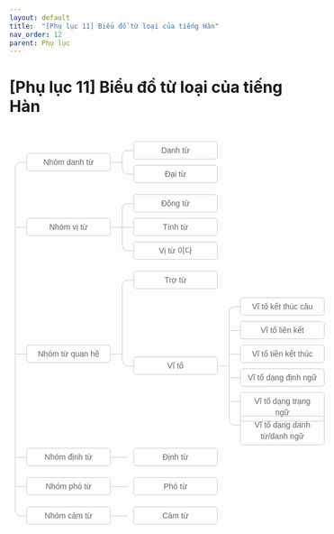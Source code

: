 ```yaml
---
layout: default
title:  "[Phụ lục 11] Biểu đồ từ loại của tiếng Hàn"
nav_order: 12
parent: Phụ lục
---
```


# [Phụ lục 11] Biểu đồ từ loại của tiếng Hàn

<div id="tree">
  <div class="branch">
    <div class="entry"><span>Nhóm danh từ</span>
      <div class="branch">
        <div class="entry"><span>Danh từ</span>          
        </div>
        <div class="entry"><span>Đại từ</span>
        </div>
      </div>
    </div>
        <div class="entry"><span>Nhóm vị từ</span>
      <div class="branch">
        <div class="entry"><span>Động từ</span>          
        </div>
        <div class="entry"><span>Tính từ</span>
        </div>
        <div class="entry"><span>Vị từ 이다</span>
        </div>
      </div>
    </div>
    <div class="entry"><span>Nhóm từ quan hệ</span>
      <div class="branch">
        <div class="entry"><span>Trợ từ</span>          
        </div>
        <div class="entry"><span>Vĩ tố</span>
          <div class="branch">
            <div class="entry"><span>Vĩ tố kết thúc câu</span>     
            </div>
            <div class="entry"><span>Vĩ tố liên kết</span>
            </div>
            <div class="entry"><span>Vĩ tố tiền kết thúc</span>
            </div>
            <div class="entry"><span>Vĩ tố dạng định ngữ</span>
            </div>
            <div class="entry"><span>Vĩ tố dạng trạng ngữ</span>
            </div>
            <div class="entry"><span>Vĩ tố dạng danh từ/danh ngữ</span>
            </div>
          </div>
        </div>
      </div>
    </div>
    <div class="entry"><span>Nhóm định từ</span>
      <div class="branch">
        <div class="entry"><span>Định từ</span>          
        </div>
      </div>
    </div>
    <div class="entry"><span>Nhóm phó từ</span>
      <div class="branch">
        <div class="entry"><span>Phó từ</span>          
        </div>
      </div>
    </div>
    <div class="entry"><span>Nhóm cảm từ</span>
      <div class="branch">
        <div class="entry"><span>Cảm từ</span>          
        </div>
      </div>
    </div>
  </div>
</div>

<style>
#tree {
  display: inline-block;
  padding: 10px;
}

#tree * {
  box-sizing: border-box;
}

#tree .branch {
  padding: 5px 0 5px 20px;
}

#tree .branch:not(:first-child) {
  margin-left: 170px;
}

#tree .branch:not(:first-child):after {
  content: "";
  width: 20px;
  border-top: 1px solid #ccc;
  position: absolute;
  left: 150px;
  top: 50%;
  margin-top: 1px;
}

.entry {
  position: relative;
  min-height: 42px;
  display: block;
}

.entry:before {
  content: "";
  height: 100%;
  border-left: 1px solid #ccc;
  position: absolute;
  left: -20px;
}

.entry:first-child:after {
  height: 10px;
  border-radius: 10px 0 0 0;
}

.entry:first-child:before {
  width: 10px;
  height: 50%;
  top: 50%;
  margin-top: 1px;
  border-radius: 10px 0 0 0;
}

.entry:after {
  content: "";
  width: 20px;
  transition: border 0.5s;
  border-top: 1px solid #ccc;
  position: absolute;
  left: -20px;
  top: 50%;
  margin-top: 1px;
}

.entry:last-child:before {
  width: 10px;
  height: 50%;
  border-radius: 0 0 0 10px;
}
.entry:last-child:after {
  height: 10px;
  border-top: none;
  transition: border 0.5s;
  border-bottom: 1px solid #ccc;
  border-radius: 0 0 0 10px;
  margin-top: -9px;
}

.entry:only-child:after {
  width: 10px;
  height: 0px;
  margin-top: 1px;
  border-radius: 0px;
}

.entry:only-child:before {
  display: none;
}

.entry span {
  border: 1px solid #ccc;
  display: block;
  min-width: 150px;
  padding: 5px 10px;
  line-height: 20px;
  text-align: center;
  position: absolute;
  left: 0;
  top: 50%;
  margin-top: -15px;
  color: #666;
  font-family: arial, verdana, tahoma;
  font-size: 14px;
  display: inline-block;
  border-radius: 5px;
  transition: all 0.5s;
}

#tree .entry span:hover,
#tree .entry span:hover + .branch .entry span {
  background: #e6e6e6;
  color: #000;
  border-color: #a6a6a6;
}

#tree .entry span:hover + .branch .entry::after,
#tree .entry span:hover + .branch .entry::before,
#tree .entry span:hover + .branch::before,
#tree .entry span:hover + .branch .branch::before {
  border-color: #a6a6a6;
}
</style>

